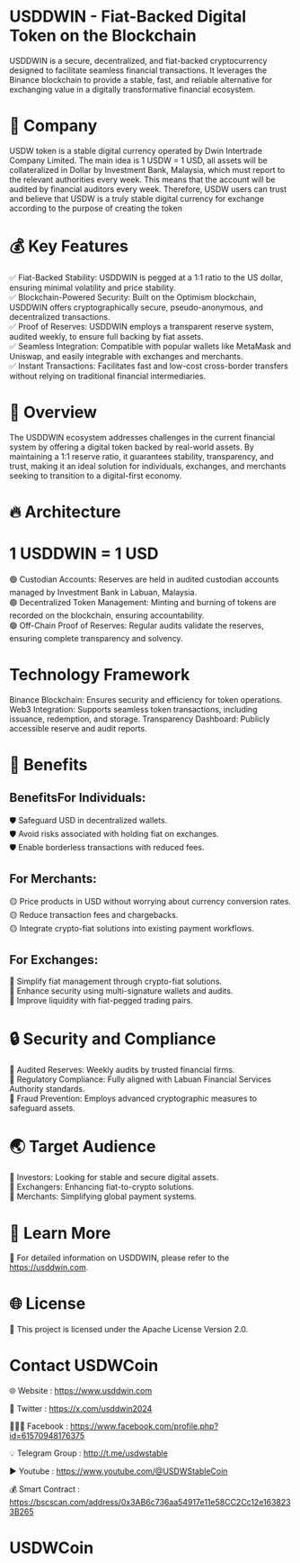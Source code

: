 # USDDWIN - Fiat-Backed Digital Token on the Blockchain

USDDWIN is a secure, decentralized, and fiat-backed cryptocurrency designed to facilitate seamless financial transactions. It leverages the Binance blockchain to provide a stable, fast, and reliable alternative for exchanging value in a digitally transformative financial ecosystem.
# 🔐 Company

USDW token is a stable digital currency operated by Dwin Intertrade Company Limited. The main idea is 1 USDW = 1 USD, all assets will be collateralized in Dollar by Investment Bank, Malaysia, which must report to the relevant authorities every week. This means that the account will be audited by financial auditors every week. Therefore, USDW users can trust and believe that USDW is a truly stable digital currency for exchange according to the purpose of creating the token

# 💰 Key Features
✅ Fiat-Backed Stability: USDDWIN is pegged at a 1:1 ratio to the US dollar, ensuring minimal volatility and price stability.<br>
✅ Blockchain-Powered Security: Built on the Optimism blockchain, USDDWIN offers cryptographically secure, pseudo-anonymous, and decentralized transactions.<br>
✅ Proof of Reserves: USDDWIN employs a transparent reserve system, audited weekly, to ensure full backing by fiat assets.<br>
✅ Seamless Integration: Compatible with popular wallets like MetaMask and Uniswap, and easily integrable with exchanges and merchants.<br>
✅ Instant Transactions: Facilitates fast and low-cost cross-border transfers without relying on traditional financial intermediaries.<br>

# 🚀 Overview
The USDDWIN ecosystem addresses challenges in the current financial system by offering a digital token backed by real-world assets. By maintaining a 1:1 reserve ratio, it guarantees stability, transparency, and trust, making it an ideal solution for individuals, exchanges, and merchants seeking to transition to a digital-first economy.

# 🔥 Architecture
# 1 USDDWIN = 1 USD
🟢 Custodian Accounts: Reserves are held in audited custodian accounts managed by Investment Bank in Labuan, Malaysia.<br>
🟢 Decentralized Token Management: Minting and burning of tokens are recorded on the blockchain, ensuring accountability.<br>
🟢 Off-Chain Proof of Reserves: Regular audits validate the reserves, ensuring complete transparency and solvency.<br>

# Technology Framework
Binance Blockchain: Ensures security and efficiency for token operations.
Web3 Integration: Supports seamless token transactions, including issuance, redemption, and storage.
Transparency Dashboard: Publicly accessible reserve and audit reports.

# 💎 Benefits
## BenefitsFor Individuals:<br>
🛡️ Safeguard USD in decentralized wallets.<br>
🛡️ Avoid risks associated with holding fiat on exchanges.<br>
🛡️ Enable borderless transactions with reduced fees.<br>

## For Merchants:
🟡 Price products in USD without worrying about currency conversion rates.<br>
🟡 Reduce transaction fees and chargebacks.<br>
🟡 Integrate crypto-fiat solutions into existing payment workflows.<br>

## For Exchanges:
📘 Simplify fiat management through crypto-fiat solutions.<br>
📘 Enhance security using multi-signature wallets and audits.<br>
📘 Improve liquidity with fiat-pegged trading pairs.<br>

# 🔒 Security and Compliance
🔰 Audited Reserves: Weekly audits by trusted financial firms.<br>
🔰 Regulatory Compliance: Fully aligned with Labuan Financial Services Authority standards.<br>
🔰 Fraud Prevention: Employs advanced cryptographic measures to safeguard assets.<br>

# 🌏 Target Audience
📗 Investors: Looking for stable and secure digital assets.<br>
📗 Exchangers: Enhancing fiat-to-crypto solutions.<br>
📗 Merchants: Simplifying global payment systems.<br>

# 📒 Learn More
🔗 For detailed information on USDDWIN, please refer to the https://usddwin.com. <br>

# 🌐 License
🔗 This project is licensed under the Apache License Version 2.0.

# Contact USDWCoin

🌐 Website : https://www.usddwin.com

👥 Twitter : https://x.com/usddwin2024

🧑‍🤝‍🧑 Facebook : https://www.facebook.com/profile.php?id=61570948176375

💡 Telegram Group : http://t.me/usdwstable

▶️ Youtube : https://www.youtube.com/@USDWStableCoin

💰 Smart Contract : https://bscscan.com/address/0x3AB6c736aa54917e11e58CC2Cc12e1638233B265

# USDWCoin
